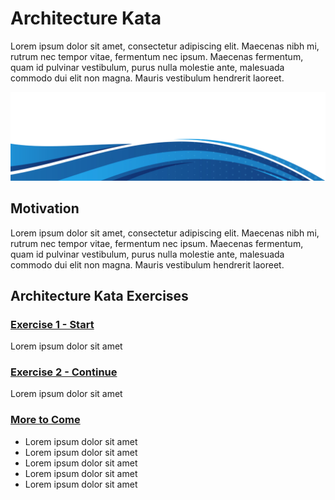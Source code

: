 # Architecture Kata

Lorem ipsum dolor sit amet, consectetur adipiscing elit. Maecenas nibh mi, rutrum nec tempor vitae, fermentum nec ipsum. Maecenas fermentum, quam id pulvinar vestibulum, purus nulla molestie ante, malesuada commodo dui elit non magna. Mauris vestibulum hendrerit laoreet.

<kbd> <img src="readme/main_header.png" /> </kbd>

## Motivation

Lorem ipsum dolor sit amet, consectetur adipiscing elit. Maecenas nibh mi, rutrum nec tempor vitae, fermentum nec ipsum. Maecenas fermentum, quam id pulvinar vestibulum, purus nulla molestie ante, malesuada commodo dui elit non magna. Mauris vestibulum hendrerit laoreet.


## Architecture Kata Exercises

### [Exercise 1 - Start](readme/exercise-1.md)

Lorem ipsum dolor sit amet

### [Exercise 2 - Continue](readme/exercise-2.md)

Lorem ipsum dolor sit amet

### [More to Come](README.md)

- Lorem ipsum dolor sit amet
- Lorem ipsum dolor sit amet
- Lorem ipsum dolor sit amet
- Lorem ipsum dolor sit amet
- Lorem ipsum dolor sit amet
